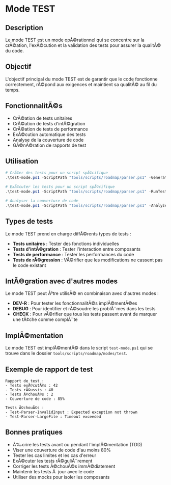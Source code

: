 ﻿# Mode TEST

## Description
Le mode TEST est un mode opÃ©rationnel qui se concentre sur la crÃ©ation, l'exÃ©cution et la validation des tests pour assurer la qualitÃ© du code.

## Objectif
L'objectif principal du mode TEST est de garantir que le code fonctionne correctement, rÃ©pond aux exigences et maintient sa qualitÃ© au fil du temps.

## FonctionnalitÃ©s
- CrÃ©ation de tests unitaires
- CrÃ©ation de tests d'intÃ©gration
- CrÃ©ation de tests de performance
- ExÃ©cution automatique des tests
- Analyse de la couverture de code
- GÃ©nÃ©ration de rapports de test

## Utilisation

```powershell
# CrÃ©er des tests pour un script spÃ©cifique
.\test-mode.ps1 -ScriptPath "tools/scripts/roadmap/parser.ps1" -GenerateTests

# ExÃ©cuter les tests pour un script spÃ©cifique
.\test-mode.ps1 -ScriptPath "tools/scripts/roadmap/parser.ps1" -RunTests

# Analyser la couverture de code
.\test-mode.ps1 -ScriptPath "tools/scripts/roadmap/parser.ps1" -AnalyzeCoverage
```

## Types de tests
Le mode TEST prend en charge diffÃ©rents types de tests :
- **Tests unitaires** : Tester des fonctions individuelles
- **Tests d'intÃ©gration** : Tester l'interaction entre composants
- **Tests de performance** : Tester les performances du code
- **Tests de rÃ©gression** : VÃ©rifier que les modifications ne cassent pas le code existant

## IntÃ©gration avec d'autres modes
Le mode TEST peut Ãªtre utilisÃ© en combinaison avec d'autres modes :
- **DEV-R** : Pour tester les fonctionnalitÃ©s implÃ©mentÃ©es
- **DEBUG** : Pour identifier et rÃ©soudre les problÃ¨mes dans les tests
- **CHECK** : Pour vÃ©rifier que tous les tests passent avant de marquer une tÃ¢che comme complÃ¨te

## ImplÃ©mentation
Le mode TEST est implÃ©mentÃ© dans le script `test-mode.ps1` qui se trouve dans le dossier `tools/scripts/roadmap/modes/test`.

## Exemple de rapport de test
```
Rapport de test :
- Tests exÃ©cutÃ©s : 42
- Tests rÃ©ussis : 40
- Tests Ã©chouÃ©s : 2
- Couverture de code : 85%

Tests Ã©chouÃ©s :
- Test-Parser-InvalidInput : Expected exception not thrown
- Test-Parser-LargeFile : Timeout exceeded
```

## Bonnes pratiques
- Ã‰crire les tests avant ou pendant l'implÃ©mentation (TDD)
- Viser une couverture de code d'au moins 80%
- Tester les cas limites et les cas d'erreur
- ExÃ©cuter les tests rÃ©guliÃ¨rement
- Corriger les tests Ã©chouÃ©s immÃ©diatement
- Maintenir les tests Ã  jour avec le code
- Utiliser des mocks pour isoler les composants
